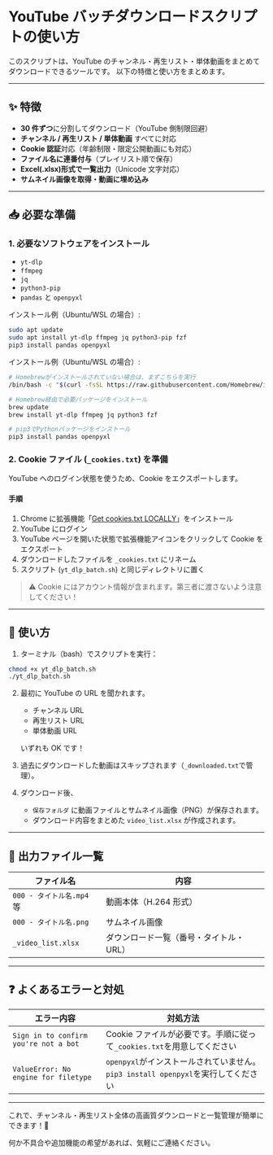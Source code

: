 # YouTube バッチダウンロードスクリプトの使い方

このスクリプトは、YouTube のチャンネル・再生リスト・単体動画をまとめてダウンロードできるツールです。
以下の特徴と使い方をまとめます。

---

## ✨ 特徴

- **30 件ずつ**に分割してダウンロード（YouTube 側制限回避）
- **チャンネル / 再生リスト / 単体動画** すべてに対応
- **Cookie 認証**対応（年齢制限・限定公開動画にも対応）
- **ファイル名に連番付与**（プレイリスト順で保存）
- **Excel(.xlsx)形式で一覧出力**（Unicode 文字対応）
- **サムネイル画像を取得・動画に埋め込み**

---

## 📥 必要な準備

### 1. 必要なソフトウェアをインストール

- `yt-dlp`
- `ffmpeg`
- `jq`
- `python3-pip`
- `pandas` と `openpyxl`

インストール例（Ubuntu/WSL の場合）:

```bash
sudo apt update
sudo apt install yt-dlp ffmpeg jq python3-pip fzf
pip3 install pandas openpyxl
```

インストール例（Ubuntu/WSL の場合）:

```bash
# Homebrewがインストールされていない場合は、まずこちらを実行
/bin/bash -c "$(curl -fsSL https://raw.githubusercontent.com/Homebrew/install/HEAD/install.sh)"

# Homebrew経由で必要パッケージをインストール
brew update
brew install yt-dlp ffmpeg jq python3 fzf

# pip3でPythonパッケージをインストール
pip3 install pandas openpyxl
```

### 2. Cookie ファイル (`_cookies.txt`) を準備

YouTube へのログイン状態を使うため、Cookie をエクスポートします。

#### 手順

1. Chrome に拡張機能「[Get cookies.txt LOCALLY](https://chromewebstore.google.com/detail/get-cookiestxt-locally/cclelndahbckbenkjhflpdbgdldlbecc)」をインストール
2. YouTube にログイン
3. YouTube ページを開いた状態で拡張機能アイコンをクリックして Cookie をエクスポート
4. ダウンロードしたファイルを `_cookies.txt` にリネーム
5. スクリプト (`yt_dlp_batch.sh`) と同じディレクトリに置く

> ⚠️ Cookie にはアカウント情報が含まれます。第三者に渡さないよう注意してください！

---

## 🚀 使い方

1. ターミナル（bash）でスクリプトを実行：

```bash
chmod +x yt_dlp_batch.sh
./yt_dlp_batch.sh
```

2. 最初に YouTube の URL を聞かれます。

   - チャンネル URL
   - 再生リスト URL
   - 単体動画 URL

   いずれも OK です！

3. 過去にダウンロードした動画はスキップされます（`_downloaded.txt`で管理）。

4. ダウンロード後、
   - `保存フォルダ` に動画ファイルとサムネイル画像（PNG）が保存されます。
   - ダウンロード内容をまとめた `video_list.xlsx` が作成されます。

---

## 📂 出力ファイル一覧

| ファイル名                | 内容                                    |
| ------------------------- | --------------------------------------- |
| `000 - タイトル名.mp4` 等 | 動画本体（H.264 形式）                  |
| `000 - タイトル名.png`    | サムネイル画像                          |
| `_video_list.xlsx`        | ダウンロード一覧（番号・タイトル・URL） |

---

## ❓ よくあるエラーと対処

| エラー内容                            | 対処方法                                                                          |
| ------------------------------------- | --------------------------------------------------------------------------------- |
| `Sign in to confirm you're not a bot` | Cookie ファイルが必要です。手順に従って`_cookies.txt`を用意してください           |
| `ValueError: No engine for filetype`  | `openpyxl`がインストールされていません。`pip3 install openpyxl`を実行してください |

---

これで、チャンネル・再生リスト全体の高画質ダウンロードと一覧管理が簡単にできます！🎉

何か不具合や追加機能の希望があれば、気軽にご連絡ください。
